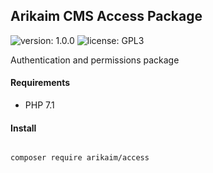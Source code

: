 ## Arikaim CMS Access Package
![version: 1.0.0](https://img.shields.io/github/release/arikaim/access.svg)
![license: GPL3](https://img.shields.io/badge/License-GPLv3-blue.svg)
     
Authentication and permissions package
     
     
#### Requirements 
  * PHP 7.1


#### Install

```bash

composer require arikaim/access

```
